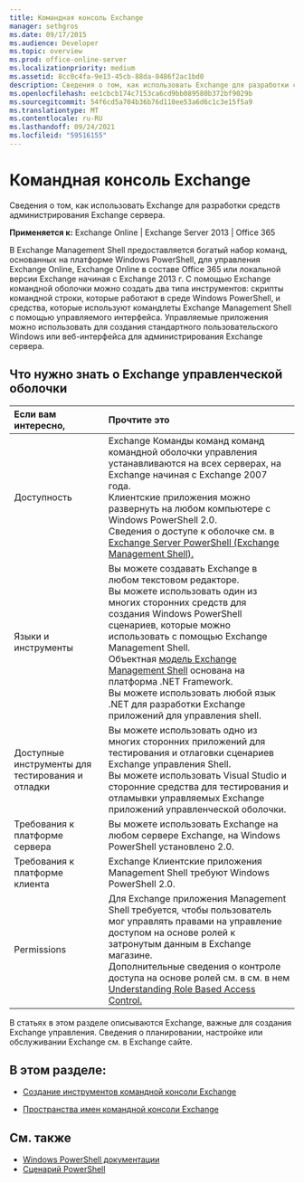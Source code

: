 ```yaml
---
title: Командная консоль Exchange
manager: sethgros
ms.date: 09/17/2015
ms.audience: Developer
ms.topic: overview
ms.prod: office-online-server
ms.localizationpriority: medium
ms.assetid: 8cc0c4fa-9e13-45cb-88da-0486f2ac1bd0
description: Сведения о том, как использовать Exchange для разработки средств администрирования Exchange сервера.
ms.openlocfilehash: ee1cbcb174c7153ca6cd9bb089580b372bf9029b
ms.sourcegitcommit: 54f6cd5a704b36b76d110ee53a6d6c1c3e15f5a9
ms.translationtype: MT
ms.contentlocale: ru-RU
ms.lasthandoff: 09/24/2021
ms.locfileid: "59516155"
---
```

# <a name="exchange-management-shell"></a>Командная консоль Exchange

Сведения о том, как использовать Exchange для разработки средств администрирования Exchange сервера.
  
**Применяется к:** Exchange Online | Exchange Server 2013 | Office 365
  
В Exchange Management Shell предоставляется богатый набор команд, основанных на платформе Windows PowerShell, для управления Exchange Online, Exchange Online в составе Office 365 или локальной версии Exchange начиная с Exchange 2013 г. С помощью Exchange командной оболочки можно создать два типа инструментов: скрипты командной строки, которые работают в среде Windows PowerShell, и средства, которые используют командлеты Exchange Management Shell с помощью управляемого интерфейса. Управляемые приложения можно использовать для создания стандартного пользовательского Windows или веб-интерфейса для администрирования Exchange сервера. 
  
## <a name="what-you-need-to-know-about-the-exchange-management-shell"></a>Что нужно знать о Exchange управленческой оболочки

|Если вам интересно,|Прочтите это|
|:-----|:-----|
|Доступность  <br/> |Exchange Команды команд команд командной оболочки управления устанавливаются на всех серверах, на Exchange начиная с Exchange 2007 года.<br/>Клиентские приложения можно развернуть на любом компьютере с Windows PowerShell 2.0.<br/> Сведения о доступе к оболочке см. в [Exchange Server PowerShell (Exchange Management Shell).](https://docs.microsoft.com/powershell/exchange/exchange-server/exchange-management-shell?view=exchange-ps)  <br/> |
|Языки и инструменты  <br/> |Вы можете создавать Exchange в любом текстовом редакторе.<br/>Вы можете использовать один из многих сторонних средств для создания Windows PowerShell сценариев, которые можно использовать с помощью Exchange Management Shell.  <br/> Объектная [модель Exchange Management Shell](exchange-management-shell-namespaces.md) основана на платформа .NET Framework.<br/>Вы можете использовать любой язык .NET для разработки Exchange приложений для управления shell.  <br/> |
|Доступные инструменты для тестирования и отладки  <br/> |Вы можете использовать одно из многих сторонних приложений для тестирования и отлаговки сценариев Exchange управления Shell.  <br/> Вы можете использовать Visual Studio и сторонние средства для тестирования и отламывки управляемых Exchange приложений управленческой оболочки.  <br/> |
|Требования к платформе сервера  <br/> |Вы можете использовать Exchange на любом сервере Exchange, на Windows PowerShell установлено 2.0.  <br/> |
|Требования к платформе клиента  <br/> |Exchange Клиентские приложения Management Shell требуют Windows PowerShell 2.0.  <br/> |
|Permissions  <br/> |Для Exchange приложения Management Shell требуется, чтобы пользователь мог управлять правами на управление доступом на основе ролей к затронутым данным в Exchange магазине.<br/>Дополнительные сведения о контроле доступа на основе ролей см. в см. в нем [Understanding Role Based Access Control.](https://technet.microsoft.com/library/dd298183.aspx)  <br/> |
   
В статьях в этом разделе описываются Exchange, важные для создания Exchange управления. Сведения о планировании, настройке или обслуживании Exchange [](https://docs.microsoft.com/exchange/) см. в Exchange сайте.
  
## <a name="in-this-section"></a>В этом разделе:

- [Создание инструментов командной консоли Exchange](create-exchange-management-shell-tools.md)
    
- [Пространства имен командной консоли Exchange](exchange-management-shell-namespaces.md)
    
## <a name="see-also"></a>См. также
  
- [Windows PowerShell документации](https://docs.microsoft.com/powershell/scripting/getting-started/getting-started-with-windows-powershell?view=powershell-6)
- [Сценарий PowerShell](https://docs.microsoft.com/powershell/scripting/powershell-scripting?view=powershell-6)
    

